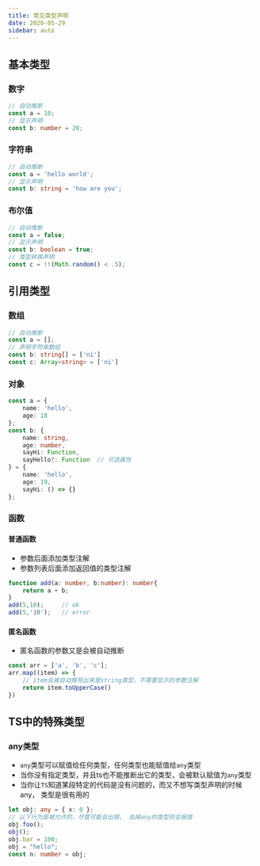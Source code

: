 ```yaml
---
title: 常见类型声明
date: 2020-05-29
sidebar: auto
---
```


## 基本类型
### 数字
```TypeScript
// 自动推断
const a = 10;
// 显示声明
const b: number = 20;
```

### 字符串
```TypeScript
// 自动推断
const a = 'hello world';
// 显示声明
const b: string = 'how are you';
```

### 布尔值
```TypeScript
// 自动推断
const a = false;
// 显示声明
const b: boolean = true;
// 类型转换声明
const c = !!(Math.random() < .5);
```

## 引用类型

### 数组
```TypeScript
// 自动推断
const a = [];
// 声明字符串数组
const b: string[] = ['ni']
const c: Array<string> = ['ni']
```
### 对象
```TypeScript
const a = {
    name: 'hello',
    age: 18
};
const b: {
    name: string,
    age: number,
    sayHi: Function,
    sayHello?: Function  // 可选属性
} = {
    name: 'hello',
    age: 19,
    sayHi: () => {}
};

```
### 函数
#### 普通函数
* 参数后面添加类型注解
* 参数列表后面添加返回值的类型注解
```TypeScript
function add(a: number, b:number): number{
    return a + b;
}
add(5,10);     // ok
add(5,'10');   // error
```
#### 匿名函数
* 匿名函数的参数又是会被自动推断
```TypeScript
const arr = ['a', 'b', 'c'];
arr.map((item) => {
    // item会被自动推导出来是string类型，不需要显示的参数注解
    return item.toUpperCase()
})
```


## TS中的特殊类型
### any类型
* `any`类型可以赋值给任何类型，任何类型也能赋值给`any`类型
* 当你没有指定类型，并且ts也不能推断出它的类型，会被默认赋值为`any`类型
* 当你让`TS`知道某段特定的代码是没有问题的，而又不想写类型声明的时候any， 类型是很有用的

```TypeScript
let obj: any = { x: 0 };
// 以下行为是被允许的，尽管可能会出错， 去掉any的类型则会报错
obj.foo();
obj();
obj.bar = 100;
obj = "hello";
const n: number = obj;
```